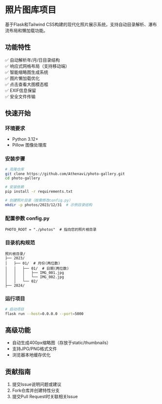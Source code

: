 # 照片图库项目

基于Flask和Tailwind CSS构建的现代化照片展示系统，支持自动目录解析、瀑布流布局和懒加载功能。

## 功能特性

✅ 自动解析年/月/日目录结构  
✅ 响应式网格布局（支持移动端）  
✅ 智能缩略图生成系统  
✅ 图片懒加载优化  
✅ 点击查看大图模态框  
✅ EXIF信息保留  
✅ 安全文件传输  

## 快速开始

### 环境要求
- Python 3.12+
- Pillow 图像处理库

### 安装步骤

```bash
# 克隆仓库
git clone https://github.com/Athenavi/photo-gallery.git
cd photo-gallery

# 安装依赖
pip install -r requirements.txt

# 创建照片目录（按需修改config.py）
mkdir -p photos/2023/12/31  # 示例目录结构

```

### 配置参数 config.py
```
PHOTO_ROOT = "./photos"  # 指向您的照片根目录
```

### 目录机构规范
```
照片根目录/
├── 2023/
│   ├── 01/  # 月份(两位数)
│   │   ├── 01/  # 日期(两位数)
│   │   │   ├── IMG_001.jpg
│   │   │   └── IMG_002.jpg
│   │   └── 02/
├── 2024/
```



### 运行项目

```bash
# 启动项目
flask run --host=0.0.0.0 --port=5000
```

## 高级功能
- 自动生成400px缩略图（存放于static/thumbnails）
- 支持JPG/PNG格式文件
- 浏览器本地缓存优化

## 贡献指南
1. 提交Issue说明问题或建议
2. Fork仓库并创建特性分支
3. 提交Pull Request时关联相关Issue
